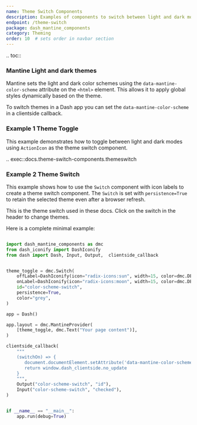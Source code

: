 ```yaml
---
name: Theme Switch Components
description: Examples of components to switch between light and dark modes
endpoint: /theme-switch
package: dash_mantine_components
category: Theming
order: 10  # sets order in navbar section
---
```


.. toc::

### Mantine Light and dark themes

Mantine sets the light and dark color schemes using the `data-mantine-color-scheme` attribute on the `<html>` element.
This allows it to apply global styles dynamically based on the theme.

To switch themes in a Dash app you can set the `data-mantine-color-scheme` in a clientside callback.

### Example 1 Theme Toggle

This example demonstrates how to toggle between light and dark modes using  `ActionIcon` as the theme switch component.

.. exec::docs.theme-switch-components.themeswitch

### Example 2 Theme Switch

This example shows how to use the `Switch` component with icon labels to create a theme switch component.   The `Switch`
is set with `persistence=True` to retain the selected theme even after a browser refresh.

This is the theme switch used in these docs.  Click on the switch in the header to change themes.

Here is a complete minimal example:

```python

import dash_mantine_components as dmc
from dash_iconify import DashIconify
from dash import Dash, Input, Output,  clientside_callback


theme_toggle = dmc.Switch(
    offLabel=DashIconify(icon="radix-icons:sun", width=15, color=dmc.DEFAULT_THEME["colors"]["yellow"][8]),
    onLabel=DashIconify(icon="radix-icons:moon", width=15, color=dmc.DEFAULT_THEME["colors"]["yellow"][6]),
    id="color-scheme-switch",
    persistence=True,
    color="grey",
)

app = Dash()

app.layout = dmc.MantineProvider(
    [theme_toggle, dmc.Text("Your page content")],
)

clientside_callback(
    """
    (switchOn) => {
       document.documentElement.setAttribute('data-mantine-color-scheme', switchOn ? 'dark' : 'light');
       return window.dash_clientside.no_update
    }
    """,
    Output("color-scheme-switch", "id"),
    Input("color-scheme-switch", "checked"),
)


if __name__ == "__main__":
    app.run(debug=True)

```